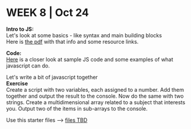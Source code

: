 <h1>WEEK 8 | Oct 24 </h1>
<p><strong>Intro to JS:</strong><br>
Let's look at some basics - like syntax and main building blocks<br>
Here is <a href="IntrotoWeb_W8_JSBasics.pdf">the pdf</a> with that info and some resource links.</p>
<p><strong>Code:</strong><br><a href="">Here</a> is a closer look at sample JS code and some examples of what javascript can do.</p>
<p>Let's write a bit of javascript together<br>
<strong>Exercise</strong><br>
Create a script with two variables, each assigned to a number. Add them together and output the result to the console. Now do the same with two strings.
Create a multidimensional array related to a subject that interests you. Output two of the items in sub-arrays to the console.

Use this starter files --> <a href="">files TBD</a>

</p>
